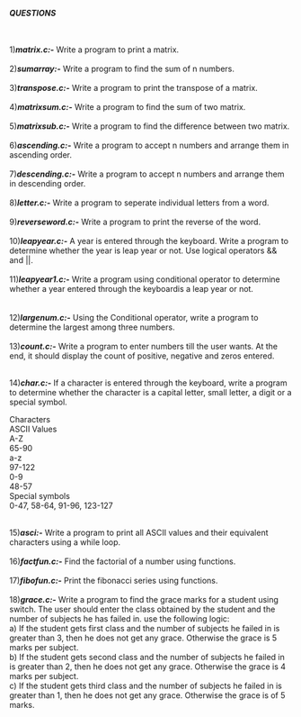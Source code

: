 ***QUESTIONS***<br />
<br />
<br />


1)***matrix.c:-***
             Write a program to print a matrix.<br />
             <br />
2)***sumarray:-***
             Write a program to find the sum of n numbers.<br />
       <br />
3)***transpose.c:-***
             Write a program to print the transpose of a matrix.<br />
             <br />
4)***matrixsum.c:-***
              Write a program to find the sum of two matrix.<br />
              <br />
5)***matrixsub.c:-***
               Write a program to find the difference between two matrix.<br />
               <br />
6)***ascending.c:-***
               Write a program to accept n numbers and arrange them in ascending order.<br />
               <br />
7)***descending.c:-***
                Write a program to accept n numbers and arrange them in descending order.<br />
                <br />
8)***letter.c:-***
                Write a program to seperate individual letters from a word.<br />
                <br />
9)***reverseword.c:-***
               Write a program to print the reverse of the word.<br />
               <br />
10)***leapyear.c:-***
               A year is entered through the keyboard. Write a program to determine whether the year is leap year or not. Use logical operators && and ||.<br />
               <br />
11)***leapyear1.c:-***
                  Write a program using conditional operator to determine whether a year entered through the keyboardis a leap year or not.<br />
                  <br />               
12)***largenum.c:-***
               Using the Conditional operator, write a program to determine the largest among three numbers.<br />
               <br />
13)***count.c:-***
                 Write a program to enter numbers till the user wants. At the end, it should display the count of positive, negative and zeros entered.<br />
                 <br />

14)***char.c:-***
                 If a character is entered through the keyboard, write a program to determine whether the character is a capital letter, small letter, a digit or a 	special symbol.<br />
	
Characters<br />
ASCII Values<br />
A-Z<br />
65-90<br />
a-z<br />
97-122<br />
0-9<br />
48-57<br />
Special symbols<br />
0-47, 58-64, 91-96, 123-127<br />
           <br />

15)***asci:-***
          Write a program to print all ASCII values and their equivalent characters using a while loop.<br />
	  <br />
16)***factfun.c:-***
          Find the factorial of a number using functions.<br />
	  <br />
17)***fibofun.c:-***
          Print the fibonacci series using functions.<br />
	  <br />
18)***grace.c:-***
          Write a program to find the grace marks for a student using switch. The user should enter the class obtained by the student and the number of subjects he has failed in. use the following logic:<br />
a) If the student gets first class and the number of subjects he failed in is greater than 3, then he does not get any grace. Otherwise the grace is 5 marks per subject.<br />
b) If the student gets second class and the number of subjects he failed in is greater than 2, then he does not get any grace. Otherwise the grace is 4 marks per subject.<br />
c) If the student gets third class and the number of subjects he failed in is greater than 1, then he does not get any grace. Otherwise the grace is of 5 marks.<br/>
<br/>


                 
